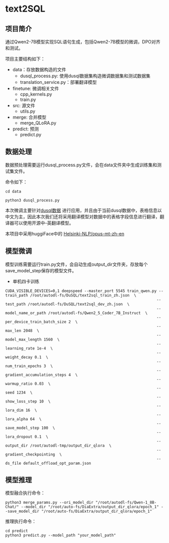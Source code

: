 # text2SQL
## 项目简介

通过Qwen2-7B模型实现SQL语句生成，包括Qwen2-7B模型的微调，DPO对齐和测试。

项目主要结构如下：
- data：存放数据构造的文件
  - dusql_process.py: 使用dusql数据集构造微调数据集和测试数据集
  - translation_service.py：部署翻译模型
- finetune: 微调相关文件
  - cpp_kernels.py
  - train.py
- src: 源文件
  - utils.py
- merge: 合并模型
  - merge_QLoRA.py
- predict: 预测
  - predict.py


## 数据处理

数据预处理需要运行dusql_process.py文件，会在data文件夹中生成训练集和测试集文件。

命令如下：

```shell
cd data

python3 dusql_process.py
```
本次微调主要针对[dusql数据](https://aistudio.baidu.com/competition/detail/47/0/task-definition) 进行应用，并且由于当前dusql数据中，表格信息以中文为主，因此本次我们还将采用翻译模型对数据中的表格字段信息进行翻译，翻译器可以使用开源中-英翻译模型。

本项目中采用huggiFace中的 [Helsinki-NLP/opus-mt-zh-en](https://huggingface.co/Helsinki-NLP/opus-mt-zh-en)

## 模型微调

模型训练需要运行train.py文件，会自动生成output_dir文件夹，存放每个save_model_step保存的模型文件。

- 单机四卡训练
```shell
CUDA_VISIBLE_DEVICES=0,1 deepspeed --master_port 5545 train_qwen.py --train_path /root/autodl-fs/DuSQL/text2sql_train_zh.json  \
                                                                   --test_path /root/autodl-fs/DuSQL/text2sql_dev_zh.json  \
                                                                   --model_name_or_path /root/autodl-fs/Qwen2_5_Coder_7B_Instruct  \
                                                                   --per_device_train_batch_size 2  \
                                                                   --max_len 2048  \
                                                                   --model_max_length 1560  \
                                                                   --learning_rate 1e-4  \
                                                                   --weight_decay 0.1  \
                                                                   --num_train_epochs 3  \
                                                                   --gradient_accumulation_steps 4  \
                                                                   --warmup_ratio 0.03  \
                                                                   --seed 1234  \
                                                                   --show_loss_step 10  \
                                                                   --lora_dim 16  \
                                                                   --lora_alpha 64  \
                                                                   --save_model_step 100  \
                                                                   --lora_dropout 0.1  \
                                                                   --output_dir /root/autodl-tmp/output_dir_qlora  \
                                                                   --gradient_checkpointing  \
                                                                   --ds_file default_offload_opt_param.json  
```

## 模型推理

模型融合执行命令：
```shell
python3 merge_params.py --ori_model_dir "/root/autodl-fs/Qwen-1_8B-Chat/" --model_dir "/root/auto-fs/DiaExtra/output_dir_qlora/epoch_1" --save_model_dir "/root/auto-fs/DiaExtra/output_dir_qlora/epoch_1"
```

推理执行命令：
```shell
cd predict
python3 predict.py --model_path "your_model_path"
```

